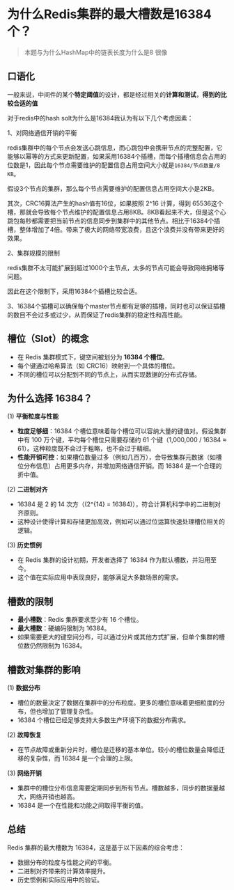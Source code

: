 # 为什么Redis集群的最大槽数是16384个？

>   本题与为什么HashMap中的链表长度为什么是8 很像

## **口语化**

一般来说，中间件的某个**特定阈值**的设计，都是经过相关的**计算和测试**，**得到的比较合适的值**

对于redis中的hash solt为什么是16384我认为有以下几个考虑因素：

1、对网络通信开销的平衡

redis集群中的每个节点会发送心跳信息，而心跳包中会携带节点的完整配置，它能够以幂等的方式来更新配置，如果采用16384个插槽，而每个插槽信息会占用的位数是1，因此每个节点需要维护的配置信息占用空间大小就是`16384/节点数量/8 KB`。

假设3个节点的集群，那么每个节点需要维护的配置信息占用空间大小是2KB。

其次，CRC16算法产生的hash值有16位，如果按照 2^16 计算，得到 65536这个槽，那就会导致每个节点维护的配置信息占用8KB。8KB看起来不大，但是这个心跳包每秒都需要把当前节点的信息同步到集群中的其他节点。相比于16384个插槽，整体增加了4倍。带来了极大的网络带宽浪费，且这个浪费并没有带来更好的效果。

2、集群规模的限制

redis集群不太可能扩展到超过1000个主节点，太多的节点可能会导致网络拥堵等问题。

因此在这个限制下，采用16384个插槽比较合适。

3、16384个插槽可以确保每个master节点都有足够的插槽，同时也可以保证插槽的数目不会过多或过少，从而保证了redis集群的稳定性和高性能。



## **槽位（Slot）的概念**

-   在 Redis 集群模式下，键空间被划分为 **16384 个槽位**。
-   每个键通过哈希算法（如 CRC16）映射到一个具体的槽位。
-   不同的槽位可以分配到不同的节点上，从而实现数据的分布式存储。

## **为什么选择 16384？**

(1) **平衡粒度与性能**

-   **粒度足够细**：16384 个槽位意味着每个槽位可以容纳大量的键值对。假设集群中有 100 万个键，平均每个槽位只需要存储约 61 个键（1,000,000 / 16384 ≈ 61）。这种粒度既不会过于粗略，也不会过于精细。
-   **性能开销可控**：如果槽位数量过多（例如几百万），会导致集群元数据（如槽位分布信息）占用更多内存，并增加网络通信开销。而 16384 是一个合理的折中值。

(2) **二进制对齐**

-   16384 是 2 的 14 次方（(2^{14} = 16384)），符合计算机科学中的二进制对齐原则。
-   这种设计使得计算和存储更加高效，例如可以通过位运算快速处理槽位相关的逻辑。

(3) **历史惯例**

-   在 Redis 集群的设计初期，开发者选择了 16384 作为默认槽数，并沿用至今。
-   这个值在实际应用中表现良好，能够满足大多数场景的需求。

## **槽数的限制**

-   **最小槽数**：Redis 集群要求至少有 16 个槽位。
-   **最大槽数**：硬编码限制为 16384。
-   如果需要更大的键空间分布，可以通过分片或其他方式扩展，但单个集群的槽位数仍然限制为 16384。

## **槽数对集群的影响**

(1) **数据分布**

-   槽位的数量决定了数据在集群中的分布粒度。更多的槽位意味着更细粒度的分布，但也增加了管理复杂性。
-   16384 个槽位已经足够支持大多数生产环境下的数据分布需求。

(2) **故障恢复**

-   在节点故障或重新分片时，槽位是迁移的基本单位。较小的槽位数量会降低迁移的复杂性，而 16384 是一个合理的上限。

(3) **网络开销**

-   集群中的槽位分布信息需要定期同步到所有节点。槽数越多，同步的数据量越大，网络开销也越高。
-   16384 是一个在性能和功能之间取得平衡的值。

## **总结**

Redis 集群的最大槽数为 16384，这是基于以下因素的综合考虑：

-   数据分布的粒度与性能之间的平衡。
-   二进制对齐带来的计算效率提升。
-   历史惯例和实际应用中的验证。



